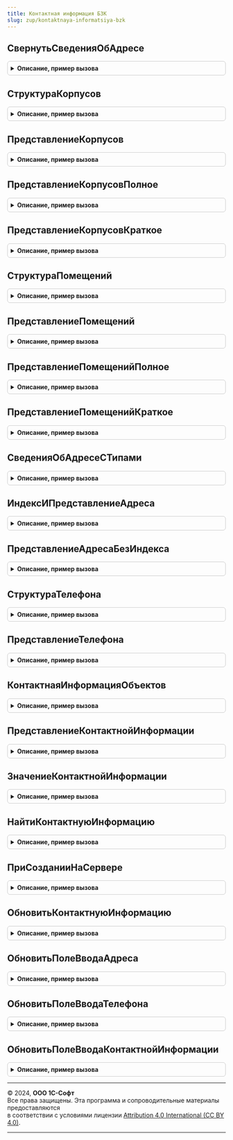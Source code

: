 ```yaml
---
title: Контактная информация БЗК
slug: zup/kontaktnaya-informatsiya-bzk
---
```



## СвернутьСведенияОбАдресе
<details style="margin: 1em 0; padding: 0.5em; border: 1px solid #ccc; border-radius: 6px;">

<summary style="font-weight: bold; cursor: pointer;">Описание, пример вызова</summary>

```bsl

// Возвращает структуру адреса приведенную к указанному составу полей.
//
// Параметры:
//   СведенияОбАдресе - Структура - Результат одной из функций:
//       • РаботаСАдресами.СведенияОбАдресе;
//       • КонтактнаяИнформацияБЗК.СведенияОбАдресеСТипами.
//   ИменаПолей - Строка - Имена полей возвращаемой структуры.
//       Поддерживаются все поля структуры СведенияОбАдресе.
//       Кроме того, поддерживаются поля "Корпус", "Строение", "Литера", "Сооружение", "Участок", "Квартира".
//       Примеры: "Индекс, Регион, Район, Город, НаселенныйПункт, Территория, Улица, Дом, Корпус, Строение, Квартира",
//                "Индекс, Регион, Район, НаселенныйПункт, Улица, Дом, Корпус, Квартира".
//
// Возвращаемое значение:
//   Структура - Свернутая структура адреса.
//
Функция СвернутьСведенияОбАдресе(СведенияОбАдресе, ИменаПолей, Разделитель = ", ") Экспорт
```

Пример вызова
```bsl
Результат = КонтактнаяИнформацияБЗК.СвернутьСведенияОбАдресе(СведенияОбАдресе, ИменаПолей, Разделитель, ") 
```
</details>

## СтруктураКорпусов
<details style="margin: 1em 0; padding: 0.5em; border: 1px solid #ccc; border-radius: 6px;">

<summary style="font-weight: bold; cursor: pointer;">Описание, пример вызова</summary>

```bsl

// Преобразует массив корпусов из сведений об адресе в структуру корпусов.
//
// Параметры:
//   СведенияОбАдресе - Структура - См. РаботаСАдресами.СведенияОбАдресе или КонтактнаяИнформацияБЗК.СтруктураКорпусов.
//                    - Массив из Структура - Значение свойства "Корпуса" результата функции СведенияОбАдресе.
//
// Возвращаемое значение:
//   Структура - Перечень корпусов в виде структуры:
//       * Корпус     - Строка
//       * Строение   - Строка
//       * Литера     - Строка
//       * Сооружение - Строка
//       * Участок    - Строка
//
Функция СтруктураКорпусов(СведенияОбАдресе, ТребуетсяЛитера = Истина) Экспорт
```

Пример вызова
```bsl
Результат = КонтактнаяИнформацияБЗК.СтруктураКорпусов(СведенияОбАдресе, ТребуетсяЛитера);
```
</details>

## ПредставлениеКорпусов
<details style="margin: 1em 0; padding: 0.5em; border: 1px solid #ccc; border-radius: 6px;">

<summary style="font-weight: bold; cursor: pointer;">Описание, пример вызова</summary>

```bsl

// Возвращает представление корпусов адреса.
//
// Параметры:
//   СведенияОбАдресе - Структура - См. РаботаСАдресами.СведенияОбАдресе или КонтактнаяИнформацияБЗК.СтруктураКорпусов.
//   ОграничениеДлины - Число     - Используется для определения переключения между полным и кратким представлением.
//   Разделитель      - Строка    - Разделитель корпусов.
//
// Возвращаемое значение:
//   Строка - Представление корпусов.
//
Функция ПредставлениеКорпусов(СведенияОбАдресе, ОграничениеДлины = 0, Разделитель = ", ") Экспорт
```

Пример вызова
```bsl
Результат = КонтактнаяИнформацияБЗК.ПредставлениеКорпусов(СведенияОбАдресе, ОграничениеДлины, Разделитель, ") 
```
</details>

## ПредставлениеКорпусовПолное
<details style="margin: 1em 0; padding: 0.5em; border: 1px solid #ccc; border-radius: 6px;">

<summary style="font-weight: bold; cursor: pointer;">Описание, пример вызова</summary>

```bsl

// Возвращает полное представление корпусов адреса.
//
// Параметры:
//   СведенияОбАдресе - Структура - См. РаботаСАдресами.СведенияОбАдресе или КонтактнаяИнформацияБЗК.СтруктураКорпусов.
//   Разделитель      - Строка    - Разделитель корпусов.
//
// Возвращаемое значение:
//   Строка - Полное представление корпусов.
//
Функция ПредставлениеКорпусовПолное(СведенияОбАдресе, Разделитель = ", ") Экспорт
```

Пример вызова
```bsl
Результат = КонтактнаяИнформацияБЗК.ПредставлениеКорпусовПолное(СведенияОбАдресе, Разделитель, ") 
```
</details>

## ПредставлениеКорпусовКраткое
<details style="margin: 1em 0; padding: 0.5em; border: 1px solid #ccc; border-radius: 6px;">

<summary style="font-weight: bold; cursor: pointer;">Описание, пример вызова</summary>

```bsl

// Возвращает краткое представление корпусов адреса.
//
// Параметры:
//   СведенияОбАдресе - Структура - См. РаботаСАдресами.СведенияОбАдресе или КонтактнаяИнформацияБЗК.СтруктураКорпусов.
//   РазделительКорпусов - Строка - Строка вставляемая между корпусами.
//   РазделительТипа     - Строка - Строка вставляемая между типом и представлением корпуса.
//
// Возвращаемое значение:
//   Строка - Краткое представление корпусов.
//
Функция ПредставлениеКорпусовКраткое(СведенияОбАдресе, РазделительКорпусов = ", ", РазделительТипа = ". ") Экспорт
```

Пример вызова
```bsl
Результат = КонтактнаяИнформацияБЗК.ПредставлениеКорпусовКраткое(СведенияОбАдресе, РазделительКорпусов, ", РазделительТипа);
```
</details>

## СтруктураПомещений
<details style="margin: 1em 0; padding: 0.5em; border: 1px solid #ccc; border-radius: 6px;">

<summary style="font-weight: bold; cursor: pointer;">Описание, пример вызова</summary>

```bsl

// Преобразует массив помещений из сведений об адресе в структуру помещений.
//
// Параметры:
//   СведенияОбАдресе - Структура - См. РаботаСАдресами.СведенияОбАдресе или КонтактнаяИнформацияБЗК.СтруктураКвартир.
//                    - Массив из Структура - Значение свойства "Помещения" результата функции СведенияОбАдресе.
//
// Возвращаемое значение:
//   Структура - Перечень помещений в виде структуры:
//       * Квартира  - Строка
//       * Офис      - Строка
//       * Бокс      - Строка
//       * Помещение - Строка
//       * Комната   - Строка
//       * Этаж      - Строка
//       * АЯ        - Строка
//       * ПО        - Строка
//       * ВЧ        - Строка
//
Функция СтруктураПомещений(СведенияОбАдресе) Экспорт
```

Пример вызова
```bsl
Результат = КонтактнаяИнформацияБЗК.СтруктураПомещений(СведенияОбАдресе) 
```
</details>

## ПредставлениеПомещений
<details style="margin: 1em 0; padding: 0.5em; border: 1px solid #ccc; border-radius: 6px;">

<summary style="font-weight: bold; cursor: pointer;">Описание, пример вызова</summary>

```bsl

// Возвращает представление помещений адреса.
//
// Параметры:
//   СведенияОбАдресе - Структура - См. РаботаСАдресами.СведенияОбАдресе, КонтактнаяИнформацияБЗК.СтруктураПомещений.
//   ОграничениеДлины - Число     - Используется для определения переключения между полным и кратким представлением.
//   Разделитель      - Строка    - Строка вставляемая между помещениями.
//   РазделительТипа  - Строка    - Строка вставляемая между типом и представлением помещения.
//
// Возвращаемое значение:
//   Строка - Представление помещений.
//
Функция ПредставлениеПомещений(СведенияОбАдресе, ОграничениеДлины = 0, Разделитель = ", ", РазделительТипа = ". ") Экспорт
```

Пример вызова
```bsl
Результат = КонтактнаяИнформацияБЗК.ПредставлениеПомещений(СведенияОбАдресе, ОграничениеДлины, Разделитель, ", РазделительТипа);
```
</details>

## ПредставлениеПомещенийПолное
<details style="margin: 1em 0; padding: 0.5em; border: 1px solid #ccc; border-radius: 6px;">

<summary style="font-weight: bold; cursor: pointer;">Описание, пример вызова</summary>

```bsl

// Возвращает полное представление помещений адреса.
//
// Параметры:
//   СведенияОбАдресе - Структура - См. РаботаСАдресами.СведенияОбАдресе, КонтактнаяИнформацияБЗК.СтруктураПомещений.
//   Разделитель      - Строка    - Строка вставляемая между помещениями.
//   РазделительТипа  - Строка    - Строка вставляемая между типом и представлением помещения.
//
// Возвращаемое значение:
//   Строка - Полное представление помещений.
//
Функция ПредставлениеПомещенийПолное(СведенияОбАдресе, Разделитель = ", ", РазделительТипа = ". ") Экспорт
```

Пример вызова
```bsl
Результат = КонтактнаяИнформацияБЗК.ПредставлениеПомещенийПолное(СведенияОбАдресе, Разделитель, ", РазделительТипа);
```
</details>

## ПредставлениеПомещенийКраткое
<details style="margin: 1em 0; padding: 0.5em; border: 1px solid #ccc; border-radius: 6px;">

<summary style="font-weight: bold; cursor: pointer;">Описание, пример вызова</summary>

```bsl

// Возвращает краткое представление корпусов адреса.
//
// Параметры:
//   СведенияОбАдресе - Структура - См. РаботаСАдресами.СведенияОбАдресе, КонтактнаяИнформацияБЗК.СтруктураПомещений.
//   Разделитель      - Строка    - Строка вставляемая между помещениями.
//   РазделительТипа  - Строка    - Строка вставляемая между типом и представлением помещения.
//
// Возвращаемое значение:
//   Строка - Краткое представление помещений.
//
Функция ПредставлениеПомещенийКраткое(СведенияОбАдресе, Разделитель = ", ", РазделительТипа = ". ") Экспорт
```

Пример вызова
```bsl
Результат = КонтактнаяИнформацияБЗК.ПредставлениеПомещенийКраткое(СведенияОбАдресе, Разделитель, ", РазделительТипа);
```
</details>

## СведенияОбАдресеСТипами
<details style="margin: 1em 0; padding: 0.5em; border: 1px solid #ccc; border-radius: 6px;">

<summary style="font-weight: bold; cursor: pointer;">Описание, пример вызова</summary>

```bsl

// Возвращает сведения об адресе в виде отдельных частей адреса и различных кодов (код региона, ОКТМО и др.).
//   Возвращаемые поля содержат адресные сокращения (ул., р-н, и так далее...).
//   К корпусам типы не добавляются.
//   Для получения представления корпусов рекомендуется использовать функцию ПредставлениеКорпусов.
//
// Параметры:
//   Адрес - Строка - адрес во внутреннем формате JSON или в XML, соответствующем XDTO-пакету Адрес.
//         - ОбъектXDTO - XDTO-объект, соответствующий XDTO пакету Адрес.
//
// Возвращаемое значение:
//   Структура:
//        * Представление              - Строка - Представление адреса по административно-территориальному делению.
//        * МуниципальноеПредставление - Строка - Представление адреса по муниципальному делению.
//        * ТипАдреса                  - Строка - Основной тип адреса (только для адресов РФ).
//                                                Варианты: "Муниципальный", "Административно-территориальный".
//        * Страна                     - Строка - Представление страны.
//        * КодСтраны                  - Строка - Код страны по ОКСМ.
//        * Индекс                     - Строка - Почтовый индекс.
//        * КодРегиона                 - Строка - Код региона РФ.
//        * Регион                     - Строка - Представление региона РФ.
//        * Район                      - Строка - Представление района у адресов по административно-территориальному делению.
//        * МуниципальныйРайон         - Строка - Представление муниципального района для адреса по муниципальному делению.
//        * КодМуниципальногоРайона    - Строка - Код муниципального района:
//                                                1- муниципальный район; 2- городской округ; 3 - внутригородская территория
//                                                города федерального значения; 4 - муниципальный округ.
//                                                Если не удалось определить код, то возвращается пустая строка.
//        * Город                      - Строка - Представление города у адресов по административно-территориальному делению.
//        * Поселение                  - Строка - Представление поселения у адресов по муниципальному делению.
//        * КодПоселения               - Строка - код поселения: 1 - городское поселение; 2 - сельское поселение; 3-  межселенная
//                                                территория в составе муниципального района; 4 - внутригородской район
//                                                городского округа;
//        * ВнутригородскойРайон       - Строка - Представление внутригородского района.
//        * НаселенныйПункт            - Строка - Представление населенного пункта.
//        * Территория                 - Строка - Представление территории (элемента планировочной структуры).
//        * Улица                      - Строка - Представление улицы.
//        * Здание  - Структура
//            ** ТипЗдания - Строка - Тип объекта адресации адреса РФ согласно приказу Минфина России от 5.11.2015 г. N171н.
//            ** Номер     - Строка - Представление номера дома (только для адресов РФ).
//        * Корпуса - Структура - Перечень корпусов адреса: "Корпус", "Строение", "Литера", "Сооружение", "Участок".
//        * Квартира - Строка - Номер квартиры.
//        * НомерЗемельногоУчастка - Строка - Представление номера земельного участка (только для адресов РФ).
//        * Комментарий - Строка - комментарий об адресе.
//        * ИдентификаторАдресногоОбъекта - УникальныйИдентификатор - идентификационный код последнего адресного объекта
//                                        в иерархи адреса. Например, для адреса: Москва г., Дмитровское ш., д.9 это
//                                        будет идентификатор улицы.
//                                        Поле отсутствует, если дополнительный параметр КодыАдреса равен Ложь.
//        * ИдентификаторДома             - УникальныйИдентификатор - идентификационный код дома(строения) адресного объекта.
//                                        Поле отсутствует, если дополнительный параметр КодыАдреса равен Ложь.
//                                        Пустая строка если значение отсутствует.
//        * ИдентификаторЗемельногоУчастка - УникальныйИдентификатор - идентификационный код земельного участка
//                                       адресного объекта. При отсутствии значения - пустая строка.
//        * ДополнительныеКоды  - Структура - коды ОКТМО, ОКТМО, ОКАТО, КодИФНСФЛ, КодИФНСЮЛ, КодУчасткаИФНСФЛ, КодУчасткаИФНСЮЛ.
//                                            Поле отсутствует, если дополнительный параметр КодыАдреса равен Ложь.
//
Функция СведенияОбАдресеСТипами(Адрес) Экспорт
```

Пример вызова
```bsl
Результат = КонтактнаяИнформацияБЗК.СведенияОбАдресеСТипами(Адрес) 
```
</details>

## ИндексИПредставлениеАдреса
<details style="margin: 1em 0; padding: 0.5em; border: 1px solid #ccc; border-radius: 6px;">

<summary style="font-weight: bold; cursor: pointer;">Описание, пример вызова</summary>

```bsl

// Возвращает структуру с индексом и представлением адреса без индекса.
//
// Параметры:
//   ЗначениеАдреса - Строка - Адрес в формате JSON.
//
// Возвращаемое значение:
//   Структура
//       * Индекс        - Строка - Индекс адреса.
//       * Представление - Строка - Представлением адреса без индекса.
//
Функция ИндексИПредставлениеАдреса(ЗначениеАдреса) Экспорт
```

Пример вызова
```bsl
Результат = КонтактнаяИнформацияБЗК.ИндексИПредставлениеАдреса(ЗначениеАдреса) 
```
</details>

## ПредставлениеАдресаБезИндекса
<details style="margin: 1em 0; padding: 0.5em; border: 1px solid #ccc; border-radius: 6px;">

<summary style="font-weight: bold; cursor: pointer;">Описание, пример вызова</summary>

```bsl

// Возвращает представление адреса без индекса.
//
// Параметры:
//   СтруктураАдреса - Структура - См. РаботаСАдресами.СведенияОбАдресе.
//
// Возвращаемое значение:
//   Строка - Представление адреса без индекса.
//
Функция ПредставлениеАдресаБезИндекса(СтруктураАдреса) Экспорт
```

Пример вызова
```bsl
Результат = КонтактнаяИнформацияБЗК.ПредставлениеАдресаБезИндекса(СтруктураАдреса) 
```
</details>

## СтруктураТелефона
<details style="margin: 1em 0; padding: 0.5em; border: 1px solid #ccc; border-radius: 6px;">

<summary style="font-weight: bold; cursor: pointer;">Описание, пример вызова</summary>

```bsl

// Возвращает сведения о телефоне.
//   Возвращает корректные значения полей структуры в случае,
//   если номер телефона изначально введен без пробелов и разделителей (например: +79992223344).
//
// Параметры:
//   ЗначениеТелефона - Строка - Значение контактной информации типа "Телефон" в формате JSON.
//
// Возвращаемое значение:
//   Структура - См. УправлениеКонтактнойИнформацией.СведенияОТелефоне.
//
Функция СтруктураТелефона(ЗначениеТелефона) Экспорт
```

Пример вызова
```bsl
Результат = КонтактнаяИнформацияБЗК.СтруктураТелефона(ЗначениеТелефона) 
```
</details>

## ПредставлениеТелефона
<details style="margin: 1em 0; padding: 0.5em; border: 1px solid #ccc; border-radius: 6px;">

<summary style="font-weight: bold; cursor: pointer;">Описание, пример вызова</summary>

```bsl

// Возвращает представление телефона.
//
// Параметры:
//   ЗначениеТелефона  - Строка    - Значение контактной информации типа "Телефон" (строка json или xml).
//                     - Структура - Результат функции КонтактнаяИнформацияБЗК.СтруктураТелефона.
//   ОграничениеДлины  - Число     - Ограничение длины телефона.
//   ДляПечатиПоБуквам - Булево    - Если Истина то будет сформировано представление для функции
//                                   ПрямыеВыплатыПособийСоциальногоСтрахования.ВывестиТелефонПоБуквам.
//
// Возвращаемое значение:
//   Строка - Удобочитаемое представление телефона, например: "+7 123 456-78-90".
//
Функция ПредставлениеТелефона(ЗначениеТелефона, ОграничениеДлины = 0, ДляПечатиПоБуквам = Ложь, ВыводитьКомментарий = Ложь) Экспорт
```

Пример вызова
```bsl
Результат = КонтактнаяИнформацияБЗК.ПредставлениеТелефона(ЗначениеТелефона, ОграничениеДлины, ДляПечатиПоБуквам, ВыводитьКомментарий);
```
</details>

## КонтактнаяИнформацияОбъектов
<details style="margin: 1em 0; padding: 0.5em; border: 1px solid #ccc; border-radius: 6px;">

<summary style="font-weight: bold; cursor: pointer;">Описание, пример вызова</summary>

```bsl

// Возвращает таблицу, содержащую контактную информацию нескольких объектов.
//   Работает аналогично функции УправлениеКонтактнойИнформацией.КонтактнаяИнформацияОбъектов,
//   однако не поднимает исключение в случае, если дата не указана,
//   и поддерживает передачу одной ссылки или объекта в параметре СсылкиИлиОбъекты.
//
// Параметры:
//    СсылкиИлиОбъекты         - Массив, ФиксированныйМассив, ЛюбаяСсылка, Объект
//    ТипыКонтактнойИнформации - Массив, ПеречислениеСсылка.ТипыКонтактнойИнформации, Неопределено
//    ВидыКонтактнойИнформации - Массив, СправочникСсылка.ВидыКонтактнойИнформации, Неопределено
//    Дата                     - Дата, Неопределено
//
// Возвращаемое значение:
//  ТаблицаЗначений
//    * Объект           - ЛюбаяСсылка
//    * Вид              - СправочникСсылка.ВидыКонтактнойИнформации
//    * Тип              - ПеречислениеСсылка.ТипыКонтактнойИнформации
//    * Значение         - Строка
//    * Представление    - Строка
//    * Дата             - Дата
//    * ИдентификаторСтрокиТабличнойЧасти - Число
//    * ЗначенияПолей    - Строка
//
Функция КонтактнаяИнформацияОбъектов(Знач СсылкиИлиОбъекты, Знач ТипыКонтактнойИнформации = Неопределено, Знач ВидыКонтактнойИнформации = Неопределено, Знач Дата = Неопределено) Экспорт
```

Пример вызова
```bsl
Результат = КонтактнаяИнформацияБЗК.КонтактнаяИнформацияОбъектов(СсылкиИлиОбъекты, ТипыКонтактнойИнформации, ВидыКонтактнойИнформации, Дата);
```
</details>

## ПредставлениеКонтактнойИнформации
<details style="margin: 1em 0; padding: 0.5em; border: 1px solid #ccc; border-radius: 6px;">

<summary style="font-weight: bold; cursor: pointer;">Описание, пример вызова</summary>

```bsl

// Получает представление контактной информации объекта заданного вида.
//
// Параметры:
//   ТаблицаКИ - ТаблицаЗначений - См. УправлениеКонтактнойИнформацией.КонтактнаяИнформацияОбъектов.
//   Владелец  - ЛюбаяСсылка                               - Владелец контактной информации.
//   Вид       - СправочникСсылка.ВидыКонтактнойИнформации - Вид контактной информации.
//
// Возвращаемое значение:
//   Строка
//
Функция ПредставлениеКонтактнойИнформации(ТаблицаКИ, Владелец = Неопределено, Вид = Неопределено) Экспорт
```

Пример вызова
```bsl
Результат = КонтактнаяИнформацияБЗК.ПредставлениеКонтактнойИнформации(ТаблицаКИ, Владелец, Вид);
```
</details>

## ЗначениеКонтактнойИнформации
<details style="margin: 1em 0; padding: 0.5em; border: 1px solid #ccc; border-radius: 6px;">

<summary style="font-weight: bold; cursor: pointer;">Описание, пример вызова</summary>

```bsl

// Получает представление контактной информации объекта заданного вида.
//
// Параметры:
//   ТаблицаКИ - ТаблицаЗначений - См. УправлениеКонтактнойИнформацией.КонтактнаяИнформацияОбъектов.
//   Владелец  - ЛюбаяСсылка                               - Владелец контактной информации.
//   Вид       - СправочникСсылка.ВидыКонтактнойИнформации - Вид контактной информации.
//
// Возвращаемое значение:
//   Строка
//
Функция ЗначениеКонтактнойИнформации(ТаблицаКИ, Владелец = Неопределено, Вид = Неопределено) Экспорт
```

Пример вызова
```bsl
Результат = КонтактнаяИнформацияБЗК.ЗначениеКонтактнойИнформации(ТаблицаКИ, Владелец, Вид);
```
</details>

## НайтиКонтактнуюИнформацию
<details style="margin: 1em 0; padding: 0.5em; border: 1px solid #ccc; border-radius: 6px;">

<summary style="font-weight: bold; cursor: pointer;">Описание, пример вызова</summary>

```bsl

// Находит контактную информацию объекта заданного вида.
//
// Параметры:
//   ТаблицаКИ - ТаблицаЗначений - См. УправлениеКонтактнойИнформацией.КонтактнаяИнформацияОбъектов.
//   Владелец  - ЛюбаяСсылка                               - Владелец контактной информации.
//   Вид       - СправочникСсылка.ВидыКонтактнойИнформации - Вид контактной информации.
//
// Возвращаемое значение:
//   СтрокаТаблицыЗначений, Неопределено
//
Функция НайтиКонтактнуюИнформацию(ТаблицаКИ, Владелец = Неопределено, Вид = Неопределено) Экспорт
```

Пример вызова
```bsl
Результат = КонтактнаяИнформацияБЗК.НайтиКонтактнуюИнформацию(ТаблицаКИ, Владелец, Вид);
```
</details>

## ПриСозданииНаСервере
<details style="margin: 1em 0; padding: 0.5em; border: 1px solid #ccc; border-radius: 6px;">

<summary style="font-weight: bold; cursor: pointer;">Описание, пример вызова</summary>

```bsl

// Обработчик для события формы ПриСозданииНаСервере, вызывается после вызова соответствующего метода подсистемы
// УправлениеКонтактнойИнформации. Дополняет элементы отображения полей ввода адресов, полями
// отображающими результаты проверки адресов на корректность.
//
// Параметры:
//    Форма - ФормаКлиентскогоПриложения - Форма объекта-владельца, предназначенная для вывода контактной
//
Процедура ПриСозданииНаСервере(Форма) Экспорт
```

Пример вызова
```bsl
КонтактнаяИнформацияБЗК.ПриСозданииНаСервере(Форма) 
```
</details>

## ОбновитьКонтактнуюИнформацию
<details style="margin: 1em 0; padding: 0.5em; border: 1px solid #ccc; border-radius: 6px;">

<summary style="font-weight: bold; cursor: pointer;">Описание, пример вызова</summary>

```bsl

// Добавляет (удаляет) поле ввода или комментарий на форму.
//
Процедура ОбновитьКонтактнуюИнформацию(Форма, Результат, ЗависимостиВидовАдресов = Неопределено) Экспорт
```

Пример вызова
```bsl
КонтактнаяИнформацияБЗК.ОбновитьКонтактнуюИнформацию(Форма, Результат, ЗависимостиВидовАдресов);
```
</details>

## ОбновитьПолеВводаАдреса
<details style="margin: 1em 0; padding: 0.5em; border: 1px solid #ccc; border-radius: 6px;">

<summary style="font-weight: bold; cursor: pointer;">Описание, пример вызова</summary>

```bsl

// Обновляет представление и отображение поля ввода адреса.
//
// Параметры:
//   Форма - ФормаКлиентскогоПриложения - Обновляемая форма.
//   ИмяПоляВводаПредставления - Строка - Имя поля ввода, связанного с реквизитом формы,
//       в котором хранится представление контактной информации.
//       Пример: "ПредставлениеАдресаОрганизации".
//   ЗначениеКонтактнойИнформации - Строка - Значение контактной информации в XML или JSON.
//
Процедура ОбновитьПолеВводаАдреса(Форма, ИмяПоляВводаПредставления, ЗначениеКонтактнойИнформации) Экспорт
```

Пример вызова
```bsl
КонтактнаяИнформацияБЗК.ОбновитьПолеВводаАдреса(Форма, ИмяПоляВводаПредставления, ЗначениеКонтактнойИнформации) 
```
</details>

## ОбновитьПолеВводаТелефона
<details style="margin: 1em 0; padding: 0.5em; border: 1px solid #ccc; border-radius: 6px;">

<summary style="font-weight: bold; cursor: pointer;">Описание, пример вызова</summary>

```bsl

// Обновляет представление и отображение поля ввода телефона.
//
// Параметры:
//   Форма - ФормаКлиентскогоПриложения - Обновляемая форма.
//   ИмяПоляВводаПредставления - Строка - Имя поля ввода, связанного с реквизитом формы,
//       в котором хранится представление контактной информации.
//       Пример: "ПредставлениеАдресаОрганизации".
//   ЗначениеКонтактнойИнформации - Строка - Значение контактной информации в XML или JSON.
//
Процедура ОбновитьПолеВводаТелефона(Форма, ИмяПоляВводаПредставления, ЗначениеКонтактнойИнформации) Экспорт
```

Пример вызова
```bsl
КонтактнаяИнформацияБЗК.ОбновитьПолеВводаТелефона(Форма, ИмяПоляВводаПредставления, ЗначениеКонтактнойИнформации) 
```
</details>

## ОбновитьПолеВводаКонтактнойИнформации
<details style="margin: 1em 0; padding: 0.5em; border: 1px solid #ccc; border-radius: 6px;">

<summary style="font-weight: bold; cursor: pointer;">Описание, пример вызова</summary>

```bsl

// Обновляет представление и отображение поля ввода контактной информации.
//
// Параметры:
//   Форма - ФормаКлиентскогоПриложения - Обновляемая форма.
//   ИмяПоляВводаПредставления - Строка - Имя поля ввода, связанного с реквизитом формы,
//       в котором хранится представление контактной информации.
//       Пример: "ПредставлениеАдресаОрганизации".
//   ЗначениеКонтактнойИнформации - Строка - Значение контактной информации в XML или JSON.
//   ТипКонтактнойИнформации - ПеречислениеСсылка.ТипыКонтактнойИнформации
//
Процедура ОбновитьПолеВводаКонтактнойИнформации(Форма, ИмяПоляВводаПредставления, ЗначениеКонтактнойИнформации, ТипКонтактнойИнформации) Экспорт
```

Пример вызова
```bsl
КонтактнаяИнформацияБЗК.ОбновитьПолеВводаКонтактнойИнформации(Форма, ИмяПоляВводаПредставления, ЗначениеКонтактнойИнформации, ТипКонтактнойИнформации) 
```
</details>

---

© 2024, **ООО 1С-Софт**  
Все права защищены. Эта программа и сопроводительные материалы предоставляются  
в соответствии с условиями лицензии [Attribution 4.0 International (CC BY 4.0)](https://creativecommons.org/licenses/by/4.0/legalcode).

---
